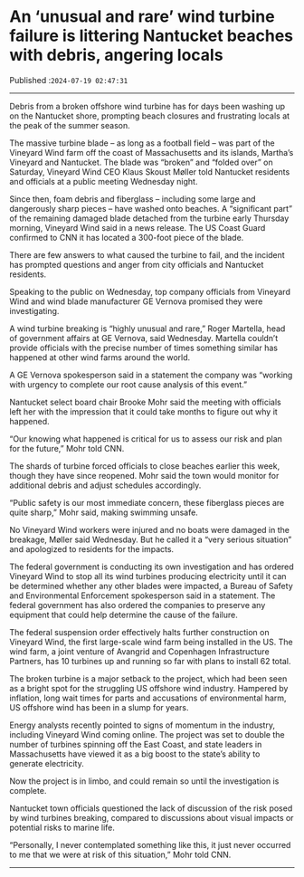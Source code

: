 # An ‘unusual and rare’ wind turbine failure is littering Nantucket beaches with debris, angering locals

Published :`2024-07-19 02:47:31`

---

Debris from a broken offshore wind turbine has for days been washing up on the Nantucket shore, prompting beach closures and frustrating locals at the peak of the summer season.

The massive turbine blade – as long as a football field – was part of the Vineyard Wind farm off the coast of Massachusetts and its islands, Martha’s Vineyard and Nantucket. The blade was “broken” and “folded over” on Saturday, Vineyard Wind CEO Klaus Skoust Møller told Nantucket residents and officials at a public meeting Wednesday night.

Since then, foam debris and fiberglass  – including some large and dangerously sharp pieces – have washed onto beaches. A “significant part” of the remaining damaged blade detached from the turbine early Thursday morning, Vineyard Wind said in a news release. The US Coast Guard confirmed to CNN it has located a 300-foot piece of the blade.

There are few answers to what caused the turbine to fail, and the incident has prompted questions and anger from city officials and Nantucket residents.

Speaking to the public on Wednesday, top company officials from Vineyard Wind and wind blade manufacturer GE Vernova promised they were investigating.

A wind turbine breaking is “highly unusual and rare,” Roger Martella, head of government affairs at GE Vernova, said Wednesday. Martella couldn’t provide officials with the precise number of times something similar has happened at other wind farms around the world.

A GE Vernova spokesperson said in a statement the company was “working with urgency to complete our root cause analysis of this event.”

Nantucket select board chair Brooke Mohr said the meeting with officials left her with the impression that it could take months to figure out why it happened.

“Our knowing what happened is critical for us to assess our risk and plan for the future,” Mohr told CNN.

The shards of turbine forced officials to close beaches earlier this week, though they have since reopened. Mohr said the town would monitor for additional debris and adjust schedules accordingly.

“Public safety is our most immediate concern, these fiberglass pieces are quite sharp,” Mohr said, making swimming unsafe.

No Vineyard Wind workers were injured and no boats were damaged in the breakage, Møller said Wednesday. But he called it a “very serious situation” and apologized to residents for the impacts.

The federal government is conducting its own investigation and has ordered Vineyard Wind to stop all its wind turbines producing electricity until it can be determined whether any other blades were impacted, a Bureau of Safety and Environmental Enforcement spokesperson said in a statement. The federal government has also ordered the companies to preserve any equipment that could help determine the cause of the failure.

The federal suspension order effectively halts further construction on Vineyard Wind, the first large-scale wind farm being installed in the US. The wind farm, a joint venture of Avangrid and Copenhagen Infrastructure Partners, has 10 turbines up and running so far with plans to install 62 total.

The broken turbine is a major setback to the project, which had been seen as a bright spot for the struggling US offshore wind industry. Hampered by inflation, long wait times for parts and accusations of environmental harm, US offshore wind has been in a slump for years.

Energy analysts recently pointed to signs of momentum in the industry, including Vineyard Wind coming online. The project was set to double the number of turbines spinning off the East Coast, and state leaders in Massachusetts have viewed it as a big boost to the state’s ability to generate electricity.

Now the project is in limbo, and could remain so until the investigation is complete.

Nantucket town officials questioned the lack of discussion of the risk posed by wind turbines breaking, compared to discussions about visual impacts or potential risks to marine life.

“Personally, I never contemplated something like this, it just never occurred to me that we were at risk of this situation,” Mohr told CNN.

---

